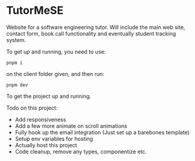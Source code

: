 # TutorMeSE
Website for a software engineering tutor. Will include the main web site, contact form, book call functionality and eventually student tracking system.

To get up and running, you need to use:

```
pnpm i
```

on the client folder given, and then run:

```
pnpm dev
```

To get the project up and running.

Todo on this project:
- Add responsiveness
- Add a few more animate on scroll animations
- Fully hook up the email integration (Just set up a barebones template)
- Setup env variables for hosting
- Actually host this project
- Code cleanup, remove any types, componentize etc.
